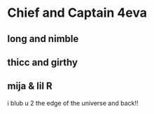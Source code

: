 # Chief and Captain 4eva
## long and nimble
## thicc and girthy
## mija & lil R
i blub u 2 the edge of the universe and back!!

